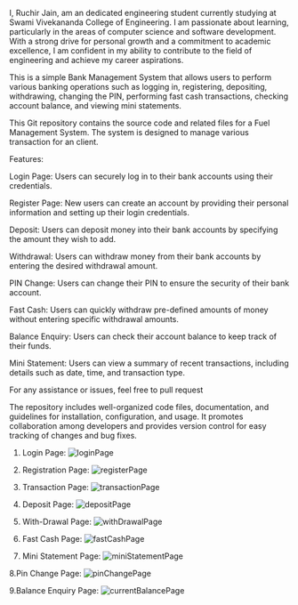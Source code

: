 I, Ruchir Jain, am an dedicated engineering student currently studying at Swami Vivekananda College of Engineering. I am passionate about learning, particularly in the areas of computer science and software development. With a strong drive for personal growth and a commitment to academic excellence, I am confident in my ability to contribute to the field of engineering and achieve my career aspirations.

This is a simple Bank Management System that allows users to perform various banking operations such as logging in, registering, depositing, withdrawing, changing the PIN, performing fast cash transactions, checking account balance, and viewing mini statements.

This Git repository contains the source code and related files for a Fuel Management System. The system is designed to manage various transaction for an client.

Features:

  Login Page: Users can securely log in to their bank accounts using their credentials.
        
  Register Page: New users can create an account by providing their personal information and setting up their login credentials.
        
  Deposit: Users can deposit money into their bank accounts by specifying the amount they wish to add.
        
  Withdrawal: Users can withdraw money from their bank accounts by entering the desired withdrawal amount.
        
  PIN Change: Users can change their PIN to ensure the security of their bank account.
        
  Fast Cash: Users can quickly withdraw pre-defined amounts of money without entering specific withdrawal amounts.
        
  Balance Enquiry: Users can check their account balance to keep track of their funds.
        
  Mini Statement: Users can view a summary of recent transactions, including details such as date, time, and transaction type.
        


For any assistance or issues, feel free to pull request

The repository includes well-organized code files, documentation, and guidelines for installation, configuration, and usage. It promotes collaboration among developers and provides version control for easy tracking of changes and bug fixes.

1. Login Page:
![loginPage](https://github.com/ruchirjainn/bankManagementSystem/assets/114685271/5e815f82-b67f-426c-aebe-bfb388ad912a)

2. Registration Page:
![registerPage](https://github.com/ruchirjainn/bankManagementSystem/assets/114685271/ffc72884-8ed0-4c1a-9c77-d1faab94e185)

3. Transaction Page:
![transactionPage](https://github.com/ruchirjainn/bankManagementSystem/assets/114685271/e04a8214-9e43-4941-9d43-21f76e392e78)

4. Deposit Page:
![depositPage](https://github.com/ruchirjainn/bankManagementSystem/assets/114685271/7ff4671b-5096-4397-a2a3-b56e0238df71)

5. With-Drawal Page:
![withDrawalPage](https://github.com/ruchirjainn/bankManagementSystem/assets/114685271/e7db1208-d0fe-433c-97ae-00d12e7cef35)

6. Fast Cash Page:
![fastCashPage](https://github.com/ruchirjainn/bankManagementSystem/assets/114685271/632d8e02-8fd0-481f-af4e-138d142c9488)

7. Mini Statement Page:
![miniStatementPage](https://github.com/ruchirjainn/bankManagementSystem/assets/114685271/ed7ba586-d328-4df6-be3d-ae4788d329e6)

8.Pin Change Page:
![pinChangePage](https://github.com/ruchirjainn/bankManagementSystem/assets/114685271/90808c60-c8c5-4dbf-b8eb-3f8d34c93c92)

9.Balance Enquiry Page:
![currentBalancePage](https://github.com/ruchirjainn/bankManagementSystem/assets/114685271/4a288fc2-6b33-45a7-abbd-9f30c2637c6f)

